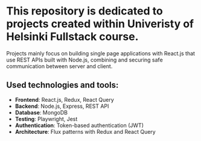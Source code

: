 # This repository is dedicated to projects created within Univeristy of Helsinki Fullstack course.

Projects mainly focus on building single page applications with React.js that use REST APIs built with Node.js, combining and securing safe communication between server and client.

## Used technologies and tools:
- **Frontend**: React.js, Redux, React Query  
- **Backend**: Node.js, Express, REST API  
- **Database**: MongoDB  
- **Testing**: Playwright, Jest  
- **Authentication**: Token-based authentication (JWT)  
- **Architecture**: Flux patterns with Redux and React Query
